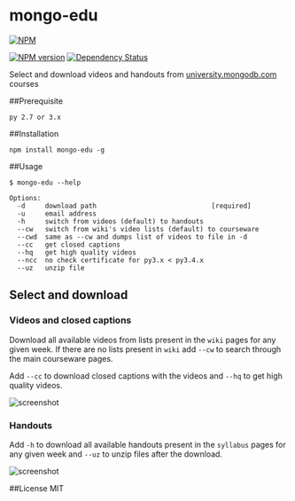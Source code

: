mongo-edu
=========

[![NPM](https://nodei.co/npm/mongo-edu.png?compact=true)](https://nodei.co/npm/mongo-edu/)

[![NPM version](https://badge.fury.io/js/mongo-edu.png)](http://badge.fury.io/js/mongo-edu)
[![Dependency Status](https://gemnasium.com/przemyslawpluta/mongo-edu.png)](https://gemnasium.com/przemyslawpluta/mongo-edu)

Select and download videos and handouts from [university.mongodb.com](https://university.mongodb.com) courses

##Prerequisite

```
py 2.7 or 3.x
```

##Installation

```
npm install mongo-edu -g
```

##Usage

```
$ mongo-edu --help

Options:
  -d     download path                             [required]
  -u     email address
  -h     switch from videos (default) to handouts
  --cw   switch from wiki's video lists (default) to courseware
  --cwd  same as --cw and dumps list of videos to file in -d
  --cc   get closed captions
  --hq   get high quality videos
  --ncc  no check certificate for py3.x < py3.4.x
  --uz   unzip file
```

## Select and download

### Videos and closed captions

Download all available videos from lists present in the `wiki` pages for any given week. If there are no lists present in `wiki` add `--cw` to search through the main courseware pages.

Add `--cc` to download closed captions with the videos and `--hq` to get high quality videos.

![screenshot](https://raw.github.com/przemyslawpluta/mongo-edu/gh-pages/images/me-videos-master.gif)

### Handouts

Add `-h` to download all available handouts present in the `syllabus` pages for any given week and `--uz` to unzip files after the download.

![screenshot](https://raw.github.com/przemyslawpluta/mongo-edu/gh-pages/images/me-handouts-master.gif)


##License
MIT